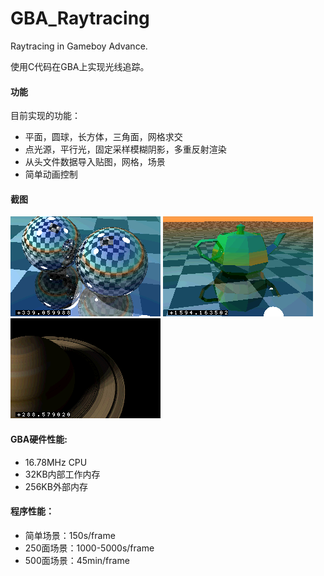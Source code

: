 # GBA_Raytracing
Raytracing in Gameboy Advance.

使用C代码在GBA上实现光线追踪。

#### 功能
目前实现的功能：
* 平面，圆球，长方体，三角面，网格求交
* 点光源，平行光，固定采样模糊阴影，多重反射渲染
* 从头文件数据导入贴图，网格，场景
* 简单动画控制

#### 截图
![screenshot_40](https://raw.githubusercontent.com/H5L0/GBA_Raytracing/master/images/GBA_RayTracing-40.png "screenshot_40")
![screenshot_53](https://raw.githubusercontent.com/H5L0/GBA_Raytracing/master/images/GBA_RayTracing-53.png "screenshot_53")
![screenshot_78](https://raw.githubusercontent.com/H5L0/GBA_Raytracing/master/images/GBA_RayTracing-78.png "screenshot_78")

#### GBA硬件性能:
* 16.78MHz CPU
* 32KB内部工作内存
* 256KB外部内存

#### 程序性能：
* 简单场景：150s/frame
* 250面场景：1000-5000s/frame
* 500面场景：45min/frame
